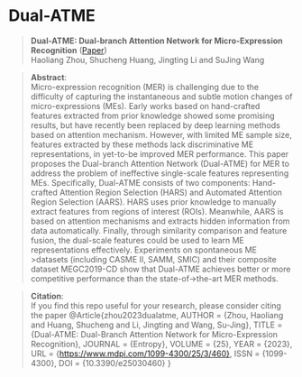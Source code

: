 # Dual-ATME


> **Dual-ATME: Dual-branch Attention Network for Micro-Expression Recognition** ([Paper](https://doi.org/10.3390/e25030460))<br>
> Haoliang Zhou, Shucheng Huang, Jingting Li and SuJing Wang<br> 

> **Abstract**: <br>
> Micro-expression recognition (MER) is challenging due to the difficulty of capturing the instantaneous and subtle motion changes of micro-expressions (MEs). Early works based on hand-crafted features extracted from prior knowledge showed some promising results, but have recently been replaced by deep learning methods based on attention mechanism. However, with limited ME sample size, features extracted by these methods lack discriminative ME representations, in yet-to-be improved MER performance. 
> This paper proposes the Dual-branch Attention Network (Dual-ATME) for MER to address the problem of ineffective single-scale features representing MEs. Specifically, Dual-ATME consists of two components: Hand-crafted Attention Region Selection (HARS) and Automated Attention Region Selection (AARS). HARS uses prior knowledge to manually extract features from regions of interest (ROIs). Meanwhile, AARS is based on attention mechanisms and extracts hidden information from data automatically. Finally, through similarity comparison and feature fusion, the dual-scale features could be used to learn ME representations effectively. 
> Experiments on spontaneous ME >datasets (including CASME II, SAMM, SMIC) and their composite dataset MEGC2019-CD show that Dual-ATME achieves better or more competitive performance than the state-of->the-art MER methods.


> **Citation**: <br>
> If you find this repo useful for your research, please consider citing the paper
@Article{zhou2023dualatme,
AUTHOR = {Zhou, Haoliang and Huang, Shucheng and Li, Jingting and Wang, Su-Jing},
TITLE = {Dual-ATME: Dual-Branch Attention Network for Micro-Expression Recognition},
JOURNAL = {Entropy},
VOLUME = {25},
YEAR = {2023},
URL = {https://www.mdpi.com/1099-4300/25/3/460},
ISSN = {1099-4300},
DOI = {10.3390/e25030460}
}
